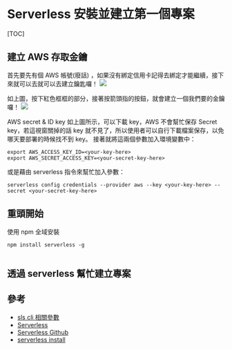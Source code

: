 # Serverless 安裝並建立第一個專案

[TOC]

## 建立 AWS 存取金鑰

首先要先有個 AWS 帳號(廢話) ，如果沒有綁定信用卡記得去綁定才能繼續，接下來就可以去就可以去建立鑰匙囉！
![](https://i.imgur.com/Sw2gIsA.png)

如上圖，按下紅色框框的部分，接著按箭頭指的按鈕，就會建立一個我們要的金鑰囉！
![](https://i.imgur.com/4JObdl3.png)

AWS secret & ID key
如上圖所示，可以下載 key，AWS 不會幫忙保存 Secret key，若這視窗關掉的話 key 就不見了，所以使用者可以自行下載檔案保存，以免哪天要部署的時候找不到 key。
接著就將這兩個參數加入環境變數中：

```javascript=
export AWS_ACCESS_KEY_ID=<your-key-here>
export AWS_SECRET_ACCESS_KEY=<your-secret-key-here>
```
或是藉由 serverless 指令來幫忙加入參數：
```
serverless config credentials --provider aws --key <your-key-here> --secret <your-secret-key-here>
```

## 重頭開始

使用 npm 全域安裝
```javascript=
npm install serverless -g
```
```

```


## 透過 serverless 幫忙建立專案

## 參考

- [sls cli 相關參數](https://serverless.com/framework/docs/providers/aws/cli-reference/)
- [Serverless](https://serverless.com/)
- [Serverless Github](https://github.com/serverless/serverless)
- [serverless install](https://serverless.com/framework/docs/providers/aws/guide/quick-start/)
